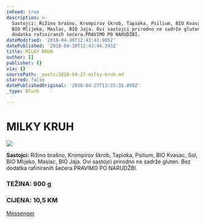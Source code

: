 ```yaml
---
inFeed: true
description: >-
  Sastojci: Rižino brašno, Krompirov škrob, Tapioka, Psilium, BIO Kvasac, Sol,
  BIO Mlijeko, Maslac, BIO Jaja. Ovi sastojci prirodno ne sadrže gluten. Bez
  dodatka rafiniranih šećera.PRAVIMO PO NARUDŽBI.
dateModified: '2018-04-30T12:43:43.905Z'
datePublished: '2018-04-30T12:43:44.343Z'
title: MILKY KRUH
author: []
publisher: {}
via: {}
sourcePath: _posts/2018-04-27-milky-kruh.md
starred: false
datePublishedOriginal: '2018-04-27T13:15:35.869Z'
_type: Blurb

---
```

# MILKY KRUH
![](https://the-grid-user-content.s3-us-west-2.amazonaws.com/0d55dcd4-825a-4fc8-9f7b-60f5a1c4ecab.jpg)

**Sastojci:** Rižino brašno, Krompirov škrob, Tapioka, Psilium, BIO Kvasac, Sol, BIO Mlijeko, Maslac, BIO Jaja. Ovi sastojci prirodno ne sadrže gluten. Bez dodatka rafiniranih šećera.PRAVIMO PO NARUDŽBI.

### TEŽINA: 900 g

### CIJENA: 10,5 KM
[Messenger][0]

[0]: https://www.messenger.com/t/greenday.kolaci.peciva